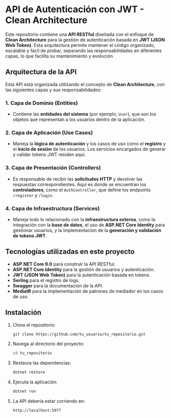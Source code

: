 # API de Autenticación con JWT - Clean Architecture

Este repositorio contiene una **API RESTful** diseñada con el enfoque de **Clean Architecture** para la gestión de autenticación basada en **JWT (JSON Web Token)**. Esta arquitectura permite mantener el código organizado, escalable y fácil de probar, separando las responsabilidades en diferentes capas, lo que facilita su mantenimiento y evolución.

## Arquitectura de la API

Esta API está organizada utilizando el concepto de **Clean Architecture**, con las siguientes capas y sus responsabilidades:

### 1. Capa de Dominio (Entities)
- Contiene las **entidades del sistema** (por ejemplo, `User`), que son los objetos que representan a los usuarios dentro de la aplicación.

### 2. Capa de Aplicación (Use Cases)
- Maneja la **lógica de autenticación** y los casos de uso como el **registro** y el **inicio de sesión** de los usuarios. Los servicios encargados de generar y validar tokens JWT residen aquí.

### 3. Capa de Presentación (Controllers)
- Es responsable de recibir las **solicitudes HTTP** y devolver las respuestas correspondientes. Aquí es donde se encuentran los **controladores**, como el `AuthController`, que define los endpoints `/register` y `/login`.

### 4. Capa de Infraestructura (Services)
- Maneja todo lo relacionado con la **infraestructura externa**, como la integración con la **base de datos**, el uso de **ASP.NET Core Identity** para gestionar usuarios, y la implementación de la **generación y validación de tokens JWT**.

## Tecnologías utilizadas en este proyecto

- **ASP.NET Core 9.0** para construir la API RESTful.
- **ASP.NET Core Identity** para la gestión de usuarios y autenticación.
- **JWT (JSON Web Token)** para la autenticación basada en tokens.
- **Serilog** para el registro de logs.
- **Swagger** para la documentación de la API.
- **MediatR** para la implementación de patrones de mediador en los casos de uso.

## Instalación

1. Clona el repositorio:

   ```bash
   git clone https://github.com/tu_usuario/tu_repositorio.git

2. Navega al directorio del proyecto:

   ```bash
   cd tu_repositorio

3. Restaura las dependencias:

   ```bash
   dotnet restore

4. Ejecuta la aplicación:

   ```bash
   dotnet run

5. La API debería estar corriendo en:

   ```bash
   http://localhost:5977
